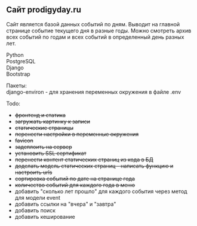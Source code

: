 ## Сайт prodigyday.ru  

Сайт является базой данных событий по дням. Выводит на главной странице событие текущего дня в разные годы. Можно смотреть архив всех событий по годам и всех событий в определенный день разных лет.  

Python  
PostgreSQL  
Django  
Bootstrap  

Пакеты:  
django-environ - для хранения переменных окружения в файле .env

Todo:  
- ~~фронтенд и статика~~  
- ~~загружать картинку к записи~~  
- ~~статические страницы~~  
- ~~перенести настройки в переменные окружения~~   
- ~~favicon~~  
- ~~задеплоить на сервер~~   
- ~~установить SSL сертификат~~  
- ~~перенести контент статических страниц из кода в БД~~
- ~~доделать модель статических страниц - написать функцию и настроить urls~~    
- ~~сортировка событий по дате на странице года~~   
- ~~количество событий для каждого года в меню~~  
- добавить "сколько лет прошло" для каждого события через метод для модели event  
- добавить ссылки на "вчера" и "завтра"  
- добавить поиск  
- добавить кеширование  
